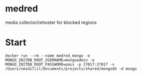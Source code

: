 # medred
media collector/rehoster for blocked regions


# Start

    docker run --rm --name medred_mongo -e MONGO_INITDB_ROOT_USERNAME=mongoadmin -e MONGO_INITDB_ROOT_PASSWORD=pass -p 27017:27017 -v /Users/smidillil/Documents/projects/shared/mongodb -d mongo
